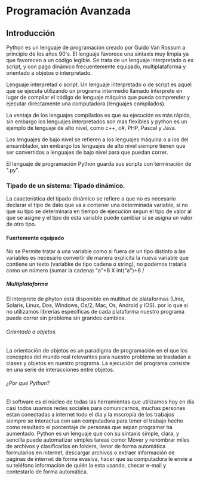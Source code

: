 # Programación Avanzada
## Introducción
Python es un lenguaje de programación creado por Guido Van Rossum a principio de los años 90's.
El lenguaje favorece una sintaxis muy limpia ya que favorecen a un código legible. Se trata de un lenguaje interpretado o es script, y con pago dinámico frecuentemente equipado, multiplataforma y orientado a objetos o interpretado.

Lenguaje interpretad o script.
Un lenguaje interpretado o de script es aquel que se ejecuta utilizando un programa intermedio llamado interprete en lugar de compilar el código de lenguaje máquina que pueda comprender y ejecutar directamente una computadora (lenguajes compilados).

La ventaja de los lenguajes compilados es que su ejecución es más rápida, sin embargo los lenguajes interpretados son mas flexibles y python es un ejemplo de lenguaje de alto nivel, como c++, c#, PHP, Pascal y Java.

Los lenguajes de bajo nivel se refieren a los lenguajes máquina o a los del ensamblador, sin embargo los lenguajes de alto nivel siempre tienen que ser convertidos a lenguajes de bajo nivel para que puedan correr.

El lenguaje de programación Python guarda sus scripts con terminación de ".py".

### Tipado de un sistema: Tipado dinámico.

La caacterística del tipado dinámico se refiere a que no es necesario declarar el tipo de dato que va a contener una determinada variable, si no que su tipo se determinara en tiempo de ejecución segun el tipo de valor al que se asigne y el tipo de esta variable puede cambiar si se asigna un valor de otro tipo.

#### Fuertemente equipado

No se Permite tratar a una variable como si fuera de un tipo distinto a las variables es necesario convertir de manera explicita la nueva variable que contiene un texto (variabke de tipo cadena o string), no podemos tratarla como un número (sumar la cadena) "a"+8 X 
int("a")+8 /

##### Multiplataforma

El interprete de phyton está disponible en multitud de plataformas (Unix, Solaris, Linux, Dos, Windows, Os/2, Mac, Os, Android y IOS).
por lo que si no utilizamos librerias específicas de cada plataforma nuestro programa puede correr sin problema sin grandes cambios.

###### Orientado a objetos.

La orientación de objetos es un paradigma de programación en el que los conceptos del mundo real relevantes para nuestro problema se trasladan a clases y objetos en nuestro programa. La ejecución del programa consiste en una serie de interacciones entre objetos.

###### ¿Por qué Python?

El software es el núcleo de todas las herramientas que utilizamos hoy en día casi todos usamos redes sociales para comunicarnos, muchas personas estan conectadas a internet todo el dia y la mscropía de los trabajos siempre se interactua con uan computadora para tener el trabajo hecho como resultado el porcentaje de personas que sepan programar ha aumentado. Python es un lenguaje que con su sintaxis simple, clara, y sencilla puede automatizar simples tareas como:
Mover y renombrar miles de archivos y clasificarlos en folders, llenar de forma automática formularios en internet, descargar archivos o extraer información de páginas de internet de forma evasiva, hacer que su computadora le envie a su teléfono información de quién la esta usando, checar e-mail y contestarlo de forma automática. 
